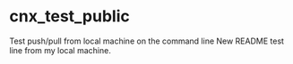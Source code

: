 # cnx_test_public
Test push/pull from local machine on the command line
New README test line from my local machine.
